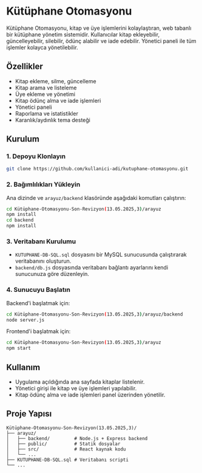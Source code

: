 # Kütüphane Otomasyonu

Kütüphane Otomasyonu, kitap ve üye işlemlerini kolaylaştıran, web tabanlı bir kütüphane yönetim sistemidir. Kullanıcılar kitap ekleyebilir, güncelleyebilir, silebilir, ödünç alabilir ve iade edebilir. Yönetici paneli ile tüm işlemler kolayca yönetilebilir.

## Özellikler
- Kitap ekleme, silme, güncelleme
- Kitap arama ve listeleme
- Üye ekleme ve yönetimi
- Kitap ödünç alma ve iade işlemleri
- Yönetici paneli
- Raporlama ve istatistikler
- Karanlık/aydınlık tema desteği

## Kurulum

### 1. Depoyu Klonlayın
```bash
git clone https://github.com/kullanici-adi/kutuphane-otomasyonu.git
```

### 2. Bağımlılıkları Yükleyin
Ana dizinde ve `arayuz/backend` klasöründe aşağıdaki komutları çalıştırın:
```bash
cd Kütüphane-Otomasyonu-Son-Revizyon(13.05.2025,3)/arayuz
npm install
cd backend
npm install
```

### 3. Veritabanı Kurulumu
- `KUTUPHANE-DB-SQL.sql` dosyasını bir MySQL sunucusunda çalıştırarak veritabanını oluşturun.
- `backend/db.js` dosyasında veritabanı bağlantı ayarlarını kendi sunucunuza göre düzenleyin.

### 4. Sunucuyu Başlatın
Backend'i başlatmak için:
```bash
cd Kütüphane-Otomasyonu-Son-Revizyon(13.05.2025,3)/arayuz/backend
node server.js
```
Frontend'i başlatmak için:
```bash
cd Kütüphane-Otomasyonu-Son-Revizyon(13.05.2025,3)/arayuz
npm start
```

## Kullanım
- Uygulama açıldığında ana sayfada kitaplar listelenir.
- Yönetici girişi ile kitap ve üye işlemleri yapılabilir.
- Kitap ödünç alma ve iade işlemleri panel üzerinden yönetilir.

## Proje Yapısı
```
Kütüphane-Otomasyonu-Son-Revizyon(13.05.2025,3)/
├── arayuz/
│   ├── backend/         # Node.js + Express backend
│   ├── public/          # Statik dosyalar
│   ├── src/             # React kaynak kodu
│   └── ...
├── KUTUPHANE-DB-SQL.sql # Veritabanı scripti
└── ...
```
